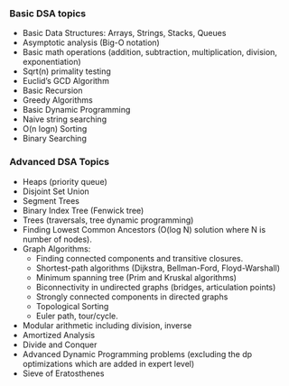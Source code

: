 ### Basic DSA topics

- Basic Data Structures: Arrays, Strings, Stacks, Queues
- Asymptotic analysis (Big-O notation)
- Basic math operations (addition, subtraction, multiplication, division, exponentiation)
- Sqrt(n) primality testing
- Euclid’s GCD Algorithm
- Basic Recursion
- Greedy Algorithms
- Basic Dynamic Programming
- Naive string searching
- O(n logn) Sorting
- Binary Searching

### Advanced DSA Topics
- Heaps (priority queue)
- Disjoint Set Union
- Segment Trees
- Binary Index Tree (Fenwick tree)
- Trees (traversals, tree dynamic programming)
- Finding Lowest Common Ancestors (O(log N) solution where N is number of nodes).
- Graph Algorithms:
  - Finding connected components and transitive closures.
  - Shortest-path algorithms (Dijkstra, Bellman-Ford, Floyd-Warshall)
  - Minimum spanning tree (Prim and Kruskal algorithms)
  - Biconnectivity in undirected graphs (bridges, articulation points)
  - Strongly connected components in directed graphs
  - Topological Sorting
  - Euler path, tour/cycle.
- Modular arithmetic including division, inverse
- Amortized Analysis
- Divide and Conquer
- Advanced Dynamic Programming problems (excluding the dp optimizations which are added in expert level)
- Sieve of Eratosthenes
